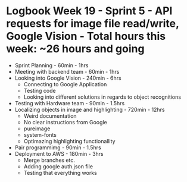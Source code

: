 # Logbook Week 19 - Sprint 5 - API requests for image file read/write, Google Vision - Total hours this week: ~26 hours and going
  - Sprint Planning - 60min - 1hrs
  - Meeting with backend team - 60min - 1hrs
  - Looking into Google Vision - 240min - 6hrs
    - Connecting to Google Application 
    - Testing code 
    - Looking into different solutions in regards to object recognitions
  - Testing with Hardware team - 90min - 1.5hrs
  - Localizing objects in image and highlighting - 720min - 12hrs 
    - Weird documentation 
    - No clear instructions from Google 
    - pureimage 
    - system-fonts
    - Optimazing highlighting functionallity  
  - Pair programmimg - 90min - 1.5hrs
  - Deployment to AWS - 180min - 3hrs
    - Merge branches etc. 
    - Adding google auth.json file 
    - Testing that everything works
